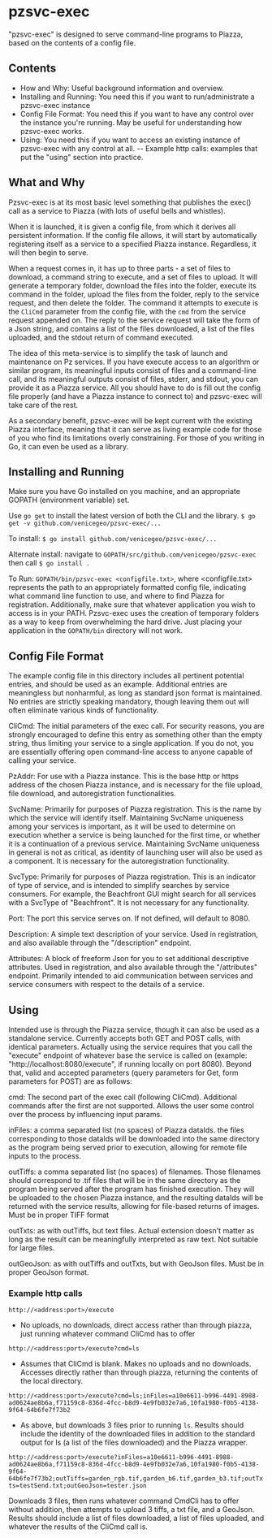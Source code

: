 # pzsvc-exec

"pzsvc-exec" is designed to serve command-line programs to Piazza, based on the contents of a config file.

## Contents

- How and Why: Useful background information and overview.
- Installing and Running: You need this if you want to run/administrate a pzsvc-exec instance
- Config File Format: You need this if you want to have any control over the instance you're running.  May be useful for understanding how pzsvc-exec works.
- Using: You need this if you want to access an existing instance of pzsvc-exec with any control at all.
-- Example http calls: examples that put the "using" section into practice.

## What and Why

Pzsvc-exec is at its most basic level something that publishes the exec() call as a service to Piazza (with lots of useful bells and whistles).

When it is launched, it is given a config file, from which it derives all persistent information.  If the config file allows, it will start by automatically registering itself as a service to a specified Piazza instance.  Regardless, it will then begin to serve.

When a request comes in, it has up to three parts - a set of files to download, a command string to execute, and a set of files to upload.  It will generate a temporary folder, download the files into the folder, execute its command in the folder, upload the files from the folder, reply to the service request, and then delete the folder.  The command it attempts to execute is the `CliCmd` parameter from the config file, with the `cmd` from the service request appended on.  The reply to the service request will take the form of a Json string, and contains a list of the files downloaded, a list of the files uploaded, and the stdout return of command executed.

The idea of this meta-service is to simplify the task of launch and maintenance on Pz services.  If you have execute access to an algorithm or similar program, its meaningful inputs consist of files and a command-line call, and its meaningful outputs consist of files, stderr, and stdout, you can provide it as a Piazza service.  All you should have to do is fill out the config file properly (and have a Piazza instance to connect to) and pzsvc-exec will take care of the rest.

As a secondary benefit, pzsvc-exec will be kept current with the existing Piazza interface, meaning that it can serve as living example code for those of you who find its limitations overly constraining.  For those of you writing in Go, it can even be used as a library.

## Installing and Running

Make sure you have Go installed on you machine, and an appropriate GOPATH (environment variable) set.

Use `go get` to install the latest version of both the CLI and the library.
	`$ go get -v github.com/venicegeo/pzsvc-exec/...`

To install:
	`$ go install github.com/venicegeo/pzsvc-exec/...`

Alternate install:
	navigate to `GOPATH/src/github.com/venicegeo/pzsvc-exec`
	then call `$ go install .`

To Run:
	`GOPATH/bin/pzsvc-exec <configfile.txt>`, where <configfile.txt> represents the path to an appropriately formatted config file, indicating what command line function to use, and where to find Piazza for registration.  Additionally, make sure that whatever application you wish to access is in your PATH.  Pzsvc-exec uses the creation of temporary folders as a way to keep from overwhelming the hard drive.  Just placing your application in the `GOPATH/bin` directory will not work.

## Config File Format

The example config file in this directory includes all pertinent potential entries, and should be used as an example.  Additional entries are meaningless but nonharmful, as long as standard json format is maintained.  No entries are strictly speaking mandatory, though leaving them out will often eliminate various kinds of functionality.

CliCmd: The initial parameters of the exec call.  For security reasons, you are strongly encouraged to define this entry as something other than the empty string, thus limiting your service to a single application.  If you do not, you are essentially offering open command-line access to anyone capable of calling your service.  

PzAddr: For use with a Piazza instance.  This is the base http or https address of the chosen Piazza instance, and is necessary for the file upload, file download, and autoregistration functionalities.

SvcName: Primarily for purposes of Piazza registration.  This is the name by which the service will identify itself.  Maintaining SvcName uniqueness among your services is important, as it will be used to determine on execution whether a service is being launched for the first time, or whether it is a continuation of a previous service.  Maintaining SvcName uniqueness in general is not as critical, as identity of launching user will also be used as a component.  It is necessary for the autoregistration functionality.

SvcType: Primarily for purposes of Piazza registration.  This is an indicator of type of service, and is intended to simplify searches by service consumers.  For example, the Beachfront GUI might search for all services with a SvcType of "Beachfront".  It is not necessary for any functionality.

Port: The port this service serves on.  If not defined, will default to 8080.

Description: A simple text description of your service.  Used in registration, and also available through the "/description" endpoint.

Attributes: A block of freeform Json for you to set additional descriptive attributes.  Used in registration, and also available through the "/attributes" endpoint.  Primarily intended to aid communication between services and service consumers with respect to the details of a service.

## Using

Intended use is through the Piazza service, though it can also be used as a standalone service.  Currently accepts both GET and POST calls, with identical parameters.  Actually using the service requires that you call the "execute" endpoint of whatever base the service is called on (example: "http://localhost:8080/execute", if running locally on port 8080).  Beyond that, valid and accepted parameters (query parameters for Get, form parameters for POST) are as follows:

cmd: The second part of the exec call (following CliCmd).  Additional commands after the first are not supported.  Allows the user some control over the process by influencing input params.

inFiles: a comma separated list (no spaces) of Piazza dataIds.  the files corresponding to those dataIds will be downloaded into the same directory as the program being served prior to execution, allowing for remote file inputs to the process.

outTiffs: a comma separated list (no spaces) of filenames.  Those filenames should correspond to .tif files that will be in the same directory as the program being served after the program has finished execution.  They will be uploaded to the chosen Piazza instance, and the resulting dataIds will be returned with the service results, allowing for file-based returns of images.  Must be in proper TIFF format

outTxts: as with outTiffs, but text files.  Actual extension doesn't matter as long as the result can be meaningfully interpreted as raw text.  Not suitable for large files.

outGeoJson: as with outTiffs and outTxts, but with GeoJson files.  Must be in proper GeoJson format.

### Example http calls

`http://<address:port>/execute`
- No uploads, no downloads, direct access rather than through piazza, just running whatever command CliCmd has to offer

`http://<address:port>/execute?cmd=ls`
- Assumes that CliCmd is blank.  Makes no uploads and no downloads.  Accesses directly rather than through piazza, returning the contents of the local directory.

`http://<address:port>/execute?cmd=ls;inFiles=a10e6611-b996-4491-8988-ad0624ae8b6a,f71159c8-836d-4fcc-b8d9-4e9fb032e7a6,10fa1980-f0b5-4138-9f64-64b6fe7f73b2`
- As above, but downloads 3 files prior to running `ls`.  Results should include the identity of the downloaded files in addition to the standard output for ls (a list of the files downloaded) and the Piazza wrapper.

`http://<address:port>/execute?inFiles=a10e6611-b996-4491-8988-ad0624ae8b6a,f71159c8-836d-4fcc-b8d9-4e9fb032e7a6,10fa1980-f0b5-4138-9f64-64b6fe7f73b2;outTiffs=garden_rgb.tif,garden_b6.tif,garden_b3.tif;outTxts=testSend.txt;outGeoJson=tester.json`

Downloads 3 files, then runs whatever command CmdCli has to offer without addition, then attempts to upload 3 tiffs, a txt file, and a GeoJson.  Results should include a list of files downloaded, a list of files uploaded, and whatever the results of the CliCmd call is.